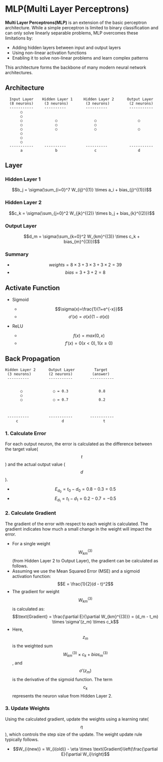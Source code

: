 # MLP(Multi Layer Perceptrons)
**Multi Layer Perceptrons(MLP)** is an extension of the basic perceptron architecture. While a simple perceptron is limited to binary classification and can only solve linearly separable problems, MLP overcomes these limitations by:

- Adding hidden layers between input and output layers
- Using non-linear activation functions
- Enabling it to solve non-linear problems and learn complex patterns

This architecture forms the backbone of many modern neural network architectures.

## Architecture
```
  Input Layer    Hidden Layer 1     Hidden Layer 2      Output Layer
  (8 neurons)     (3 neurons)        (3 neurons)         (2 neurons)
  -----------     ----------         ----------          -----------
       ○
       ○
       ○               ○                 ○                   ○
       ○               ○                 ○
       ○               ○                 ○                   ○
       ○
       ○
       ○
  -----------     ----------         ----------          -----------
       a               b                 c                   d
```

## Layer
### Hidden Layer 1
$$b_j = \sigma(\sum_{i=0}^7 W_{ij}^{(1)} \times a_i + bias_{j}^{(1)})$$

### Hidden Layer 2
$$c_k = \sigma(\sum_{j=0}^2 W_{jk}^{(2)} \times b_j + bias_{k}^{(2)})$$

### Output Layer
$$d_m = \sigma(\sum_{k=0}^2 W_{km}^{(3)} \times c_k + bias_{m}^{(3)})$$

### Summary
- $$weights=8 \times 3+3 \times 3+3 \times 2=39$$
- $$bias=3+3+2=8$$

## Activate Function
- Sigmoid
  - $$\sigma(x)=\frac{1}{1+e^{-x}}$$
  - $$\sigma'(x)=\sigma(x)(1-\sigma(x))$$

- ReLU
  - $$f(x)=max(0,x)$$
  - $$f'(x)=0(x<0), 1(x\geq0)$$

## Back Propagation
```
Hidden Layer 2      Output Layer         Target
 (3 neurons)        (2 neurons)         (answer)
 ----------         -----------        -----------


       ○              ○ = 0.3              0.8           
       ○  
       ○              ○ = 0.7              0.2
     
     
     
 ----------         -----------        -----------
     c                    d                  t 
```

### 1. Calculate Error
For each output neuron, the error is calculated as the difference between the target value($$t$$) and the actual output value ($$d$$).

- $$E_{d_0} = t_0 - d_0 = 0.8 - 0.3 = 0.5$$
- $$E_{d_1} = t_1 - d_1 = 0.2 - 0.7 = -0.5$$

### 2. Calculate Gradient
The gradient of the error with respect to each weight is calculated. The gradient indicates how much a small change in the weight will impact the error.

- For a single weight $$W_{km}^{(3)}$$ (from Hidden Layer 2 to Output Layer), the gradient can be calculated as follows.
- Assuming we use the Mean Squared Error (MSE) and a sigmoid activation function: 
$$E = \frac{1}{2}(d - t)^2$$
- The gradient for weight $$W_{km}^{(3)}$$ is calculated as:
$$\text{Gradient} = \frac{\partial E}{\partial W_{km}^{(3)}} = (d_m - t_m) \times \sigma'(z_m) \times c_k$$
- Here, $$z_m$$ is the weighted sum $$W_{km}^{(3)} \times c_k + bias_{m}^{(3)}$$, and $$\sigma'(z_m)$$ is the derivative of the sigmoid function. The term $$c_k$$ represents the neuron value from Hidden Layer 2.

### 3. Update Weights
Using the calculated gradient, update the weights using a learning rate($$\eta$$), which controls the step size of the update. The weight update rule typically follows.
   
- $$W_{i(new)} = W_{i(old)} - \eta \times \text{Gradient}\left(\frac{\partial E}{\partial W_i}\right)$$